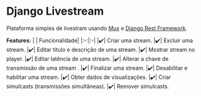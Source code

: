 
# Django Livestream

Plataforma simples de livestram usando [Mux](https://mux.com) e [Django Rest Framework](https://www.django-rest-framework.org/).

**Features:**
|  | Funcionalidade|
|:-:|:-|
|✔️| Criar uma stream.
|✔️| Excluir uma stream.
|✔️| Editar título e descrição de uma stream.
|✔️| Mostrar stream no player.
|✔️| Editar latência de uma stream.
|✔️| Alterar a chave de transmissão de uma stream .
|✔️| Finalizar uma stream.
|✔️| Desabilitar e habilitar uma stream.
|✔️| Obter dados de visualizações.
|✔️| Criar simulcasts (transmissões simultâneas).
|✔️| Remover simulcasts.

